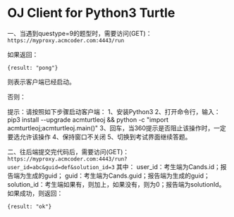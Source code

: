 # OJ Client for Python3 Turtle

一、当遇到questype=9的题型时，需要访问(GET)：`https://myproxy.acmcoder.com:4443/run`

如果返回：
```
{result: "pong"}
```
则表示客户端已经启动。

否则：

提示：请按照如下步骤启动客户端：
1、安装Python3
2、打开命令行，输入：pip3 install --upgrade acmturtleoj && python -c "import acmturtleoj;acmturtleoj.main()"
3、回车，当360提示是否阻止该操作时，一定要选允许该操作
4、保持窗口不关闭
5、切换到考试界面继续答题。

二、往后端提交完代码后，需要访问(GET)：`https://myproxy.acmcoder.com:4443/run?user_id=abc&guid=def&solution_id=3`
其中：
user_id：考生端为Cands.id；报告端为生成的guid；
guid：考生端为Cands.guid；报告端为生成的guid；
solution_id：考生端如果有，则加上，如果没有，则为0；报告端为solutionId。
如果成功，则返回：
```
{result: "ok"}
```